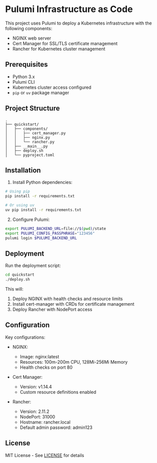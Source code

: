 # Pulumi Infrastructure as Code

This project uses Pulumi to deploy a Kubernetes infrastructure with the following components:

- NGINX web server
- Cert Manager for SSL/TLS certificate management
- Rancher for Kubernetes cluster management

## Prerequisites

- Python 3.x
- Pulumi CLI
- Kubernetes cluster access configured
- `pip` or `uv` package manager

## Project Structure

```
.
├── quickstart/
│   ├── components/
│   │   ├── cert_manager.py
│   │   ├── nginx.py
│   │   └── rancher.py
│   ├── __main__.py
│   ├── deploy.sh
│   └── pyproject.toml
```

## Installation

1. Install Python dependencies:

```sh
# Using pip
pip install -r requirements.txt

# Or using uv
uv pip install -r requirements.txt
```

2. Configure Pulumi:

```sh
export PULUMI_BACKEND_URL=file://$(pwd)/state
export PULUMI_CONFIG_PASSPHRASE="123456"
pulumi login $PULUMI_BACKEND_URL
```

## Deployment

Run the deployment script:

```sh
cd quickstart
./deploy.sh
```

This will:
1. Deploy NGINX with health checks and resource limits
2. Install cert-manager with CRDs for certificate management
3. Deploy Rancher with NodePort access

## Configuration

Key configurations:

- NGINX:
  - Image: nginx:latest
  - Resources: 100m-200m CPU, 128Mi-256Mi Memory
  - Health checks on port 80

- Cert Manager:
  - Version: v1.14.4
  - Custom resource definitions enabled

- Rancher:
  - Version: 2.11.2
  - NodePort: 31000
  - Hostname: rancher.local
  - Default admin password: admin123

## License

MIT License - See [LICENSE](LICENSE) for details
